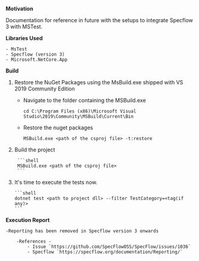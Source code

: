 **Motivation**

 Documentation for reference in future with the setups to integrate Specflow 3 with MSTest.

**Libraries Used**

	- MsTest
	- Specflow (version 3)
	- Microsoft.NetCore.App

**Build**

1. Restore the NuGet Packages using the MsBuild.exe shipped with VS 2019 Community Edition

	- Navigate to the folder containing the MSBuild.exe
		
		```shell
		cd C:\Program Files (x86)\Microsoft Visual Studio\2019\Community\MSBuild\Current\Bin
		```
	
	- Restore the nuget packages
	
		```shell
		MSBuild.exe <path of the csproj file> -t:restore
		```
2. Build the project 

		```shell
		MSBuild.exe <path of the csproj file>
		```

3.  It's time to execute the tests now.

		```shell
		dotnet test <path to project dll> --filter TestCategory=<tag(if any)>
		```

**Execution Report**
	
	-Reporting has been removed in Specflow version 3 onwards 
	
		-References - 
			- Issue `https://github.com/SpecFlowOSS/SpecFlow/issues/1036`
			- Specflow `https://specflow.org/documentation/Reporting/`
	
	
	